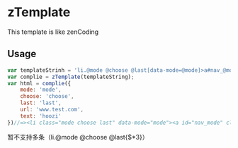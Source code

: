 # zTemplate
This template is like zenCoding
## Usage
```javascript
var templateStrinh = 'li.@mode @choose @last[data-mode=@mode]>a#nav_@mode.nav-@mode[href=@url title=@text]>i.nav-icon-@mode+span{@text}';
var complie = zTemplate(templateString);
var html = complie({
    mode: 'mode',
    choose: 'choose',
    last: 'last',
    url: 'www.test.com',
    text: 'hoozi'
})//=><li class="mode choose last" data-mode="mode"><a id="nav_mode" class="nav-mode" href="www.test.com" title="hoozi"><i class="nav-icon-mode"><i/><span>hoozi<span/><a/><li/>
```
暂不支持多条（li.@mode @choose @last{$*3}）
